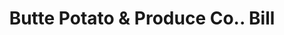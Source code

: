 ---
doi: 10.7916/D87D46C8
date_other: '1916'
date_other_textual: '1916'
form: printed ephemera
genre:
- Invoices
name:
- Butte Potato & Produce Co.
object_in_context_url: https://biggert.cul.columbia.edu/items/view/ave_biggert_01815
subject_hierarchical_geographic:
- Butte, Montana, United States
subject_name:
- Butte Potato & Produce Co.
title: Butte Potato & Produce Co.. Bill
sort_title: Butte Potato & Produce Co.. Bill
call_number: ave_biggert_01815
coordinates:
- 46.006388888888885,-112.52972222222222
pid: ave_biggert_01815
identifiers: ave_biggert_01815
thumbnail: https://derivativo-1.library.columbia.edu/iiif/2/ldpd:490832/full/!256,256/0/native.jpg
permalink: /biggert/ave_biggert_01815/
layout: iiif-image-page
---